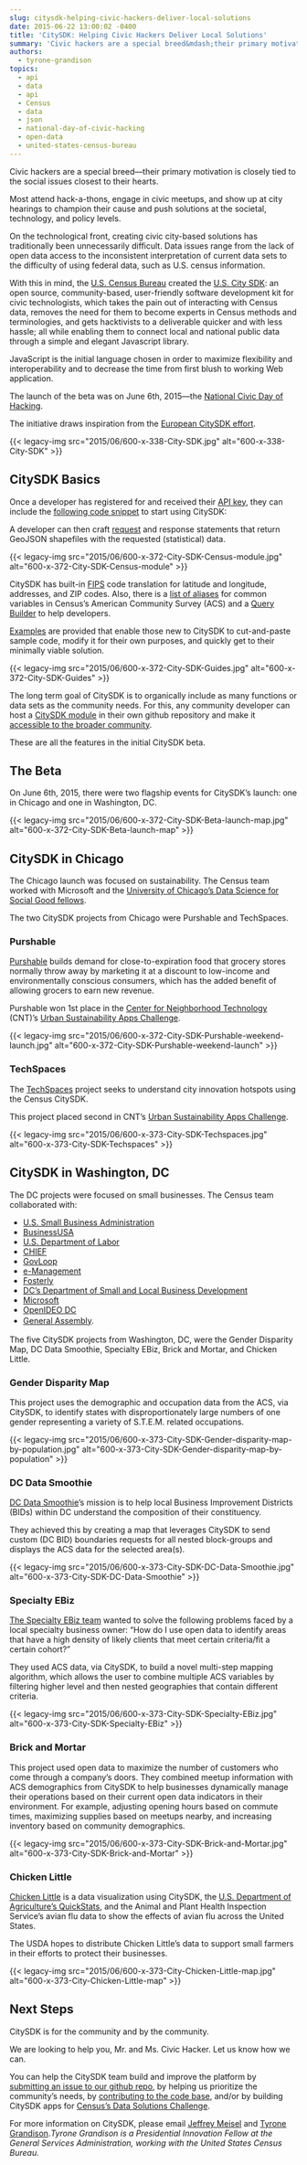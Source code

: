 ```yaml
---
slug: citysdk-helping-civic-hackers-deliver-local-solutions
date: 2015-06-22 13:00:02 -0400
title: 'CitySDK: Helping Civic Hackers Deliver Local Solutions'
summary: 'Civic hackers are a special breed&mdash;their primary motivation is closely tied to the social issues closest to their hearts. Most attend hack-a-thons, engage in civic meetups, and show up at city hearings to champion their cause and push solutions at the societal, technology, and policy levels. On the technological front, creating civic city-based solutions has'
authors:
  - tyrone-grandison
topics:
  - api
  - data
  - api
  - Census
  - data
  - json
  - national-day-of-civic-hacking
  - open-data
  - united-states-census-bureau
---
```


Civic hackers are a special breed—their primary motivation is closely tied to the social issues closest to their hearts.

Most attend hack-a-thons, engage in civic meetups, and show up at city hearings to champion their cause and push solutions at the societal, technology, and policy levels.

On the technological front, creating civic city-based solutions has traditionally been unnecessarily difficult. Data issues range from the lack of open data access to the inconsistent interpretation of current data sets to the difficulty of using federal data, such as U.S. census information.

With this in mind, the [U.S. Census Bureau](http://www.census.gov/) created the [U.S. City SDK](http://uscensusbureau.github.io/citysdk/): an open source, community-based, user-friendly software development kit for civic technologists, which takes the pain out of interacting with Census data, removes the need for them to become experts in Census methods and terminologies, and gets hacktivists to a deliverable quicker and with less hassle; all while enabling them to connect local and national public data through a simple and elegant Javascript library.

JavaScript is the initial language chosen in order to maximize flexibility and interoperability and to decrease the time from first blush to working Web application.

The launch of the beta was on June 6th, 2015—the [National Civic Day of Hacking](http://hackforchange.org/).

The initiative draws inspiration from the [European CitySDK effort](http://www.citysdk.eu/).

{{< legacy-img src="2015/06/600-x-338-City-SDK.jpg" alt="600-x-338-City-SDK" >}}

## CitySDK Basics

Once a developer has registered for and received their [API key](http://uscensusbureau.github.io/citysdk/gettingstarted.html), they can include the [following code snippet](https://github.com/uscensusbureau/citysdk/tree/master/examples) to start using CitySDK:

> 
  
> 
  
> 
  
> 

A developer can then craft [request](http://uscensusbureau.github.io/citysdk/guides/censusModule/commonRequests.html) and response statements that return GeoJSON shapefiles with the requested (statistical) data.

{{< legacy-img src="2015/06/600-x-372-City-SDK-Census-module.jpg" alt="600-x-372-City-SDK-Census-module" >}}

CitySDK has built-in [FIPS](http://quickfacts.census.gov/qfd/meta/long_fips.htm) code translation for latitude and longitude, addresses, and ZIP codes. Also, there is a [list of aliases](http://uscensusbureau.github.io/citysdk/guides/censusModule/aliases.html) for common variables in Census’s American Community Survey (ACS) and a [Query Builder](http://uscensusbureau.github.io/citysdk/guides/censusModule/queryBuilder.html) to help developers.

[Examples](http://uscensusbureau.github.io/citysdk/guides.html) are provided that enable those new to CitySDK to cut-and-paste sample code, modify it for their own purposes, and quickly get to their minimally viable solution.

{{< legacy-img src="2015/06/600-x-372-City-SDK-Guides.jpg" alt="600-x-372-City-SDK-Guides" >}}

The long term goal of CitySDK is to organically include as many functions or data sets as the community needs. For this, any community developer can host a [CitySDK module](http://uscensusbureau.github.io/citysdk/guides/creatingModules.html) in their own github repository and make it [accessible to the broader community](http://uscensusbureau.github.io/citysdk/gallery.html).

These are all the features in the initial CitySDK beta.

## The Beta

On June 6th, 2015, there were two flagship events for CitySDK’s launch: one in Chicago and one in Washington, DC.

{{< legacy-img src="2015/06/600-x-372-City-SDK-Beta-launch-map.jpg" alt="600-x-372-City-SDK-Beta-launch-map" >}}

## CitySDK in Chicago

The Chicago launch was focused on sustainability. The Census team worked with Microsoft and the [University of Chicago’s Data Science for Social Good fellows](http://dssg.uchicago.edu/).

The two CitySDK projects from Chicago were Purshable and TechSpaces.

### Purshable

[Purshable](http://www.purshable.com/) builds demand for close-to-expiration food that grocery stores normally throw away by marketing it at a discount to low-income and environmentally conscious consumers, which has the added benefit of allowing grocers to earn new revenue.

Purshable won 1st place in the [Center for Neighborhood Technology](http://www.cnt.org/) (CNT)’s [Urban Sustainability Apps Challenge](http://www.cntideas.com/).

{{< legacy-img src="2015/06/600-x-372-City-SDK-Purshable-weekend-launch.jpg" alt="600-x-372-City-SDK-Purshable-weekend-launch" >}}

### TechSpaces

The [TechSpaces](http://www.techspace.com/) project seeks to understand city innovation hotspots using the Census CitySDK.

This project placed second in CNT’s [Urban Sustainability Apps Challenge](http://www.cntideas.com/).

{{< legacy-img src="2015/06/600-x-373-City-SDK-Techspaces.jpg" alt="600-x-373-City-SDK-Techspaces" >}}

## CitySDK in Washington, DC

The DC projects were focused on small businesses. The Census team collaborated with:

  * [U.S. Small Business Administration](https://www.sba.gov/)
  * [BusinessUSA](http://business.usa.gov/)
  * [U.S. Department of Labor](http://www.dol.gov/)
  * [CHIEF](http://www.agencychief.com/)
  * [GovLoop](https://www.govloop.com/)
  * [e-Management](http://www.e-mcinc.com/)
  * [Fosterly](http://www.fosterly.com/)
  * [DC&#8217;s Department of Small and Local Business Development](http://dslbd.dc.gov/)
  * [Microsoft](http://azure.microsoft.com/en-us/)
  * [OpenIDEO DC](http://www.meetup.com/OpenIDEO-DC-Dojo/)
  * <a style="line-height: 1.5" href="https://generalassemb.ly/">General Assembly</a>.

The five CitySDK projects from Washington, DC, were the Gender Disparity Map, DC Data Smoothie, Specialty EBiz, Brick and Mortar, and Chicken Little.

### Gender Disparity Map

This project uses the demographic and occupation data from the ACS, via CitySDK, to identify states with disproportionately large numbers of one gender representing a variety of S.T.E.M. related occupations.

{{< legacy-img src="2015/06/600-x-373-City-SDK-Gender-disparity-map-by-population.jpg" alt="600-x-373-City-SDK-Gender-disparity-map-by-population" >}}

### DC Data Smoothie

[DC Data Smoothie](https://hackforchange.hackpad.com/DC-Data-Smoothie-uf5pautvpgU)’s mission is to help local Business Improvement Districts (BIDs) within DC understand the composition of their constituency.

They achieved this by creating a map that leverages CitySDK to send custom (DC BID) boundaries requests for all nested block-groups and displays the ACS data for the selected area(s).

{{< legacy-img src="2015/06/600-x-373-City-SDK-DC-Data-Smoothie.jpg" alt="600-x-373-City-SDK-DC-Data-Smoothie" >}}

### Specialty EBiz

[The Specialty EBiz team](https://hackforchange.hackpad.com/Specialty-Service-Providers-Specialty-EBiz-MI8FQUU1MTz) wanted to solve the following problems faced by a local specialty business owner: &#8220;How do I use open data to identify areas that have a high density of likely clients that meet certain criteria/fit a certain cohort?&#8221;

They used ACS data, via CitySDK, to build a novel multi-step mapping algorithm, which allows the user to combine multiple ACS variables by filtering higher level and then nested geographies that contain different criteria.

{{< legacy-img src="2015/06/600-x-373-City-SDK-Specialty-EBiz.jpg" alt="600-x-373-City-SDK-Specialty-EBiz" >}}

### Brick and Mortar

This project used open data to maximize the number of customers who come through a company’s doors. They combined meetup information with ACS demographics from CitySDK to help businesses dynamically manage their operations based on their current open data indicators in their environment. For example, adjusting opening hours based on commute times, maximizing supplies based on meetups nearby, and increasing inventory based on community demographics.

{{< legacy-img src="2015/06/600-x-373-City-SDK-Brick-and-Mortar.jpg" alt="600-x-373-City-SDK-Brick-and-Mortar" >}}

### Chicken Little

[Chicken Little](http://bbrotsos.github.io/chicken_little/avian_flu_map.html) is a data visualization using CitySDK, the [U.S. Department of Agriculture&#8217;s QuickStats](http://www.nass.usda.gov/Quick_Stats/), and the Animal and Plant Health Inspection Service&#8217;s avian flu data to show the effects of avian flu across the United States.

The USDA hopes to distribute Chicken Little’s data to support small farmers in their efforts to protect their businesses.

{{< legacy-img src="2015/06/600-x-373-City-Chicken-Little-map.jpg" alt="600-x-373-City-Chicken-Little-map" >}}

## Next Steps

CitySDK is for the community and by the community.

We are looking to help you, Mr. and Ms. Civic Hacker. Let us know how we can.

You can help the CitySDK team build and improve the platform by [submitting an issue to our github repo](https://github.com/uscensusbureau/citysdk/issues), by helping us prioritize the community’s needs, by [contributing to the code base](https://github.com/uscensusbureau/citysdk), and/or by building CitySDK apps for [Census’s Data Solutions Challenge](https://www.challenge.gov/challenge/city-software-development-kit-sdk-data-solutions-challenge/).

For more information on CitySDK, please email [Jeffrey Meisel](mailto:jeffrey.meisel@gsa.gov) and  [Tyrone Grandison](mailto:tyrone.grandison@gsa.gov)._Tyrone Grandison is a Presidential Innovation Fellow at the General Services Administration, working with the United States Census Bureau._